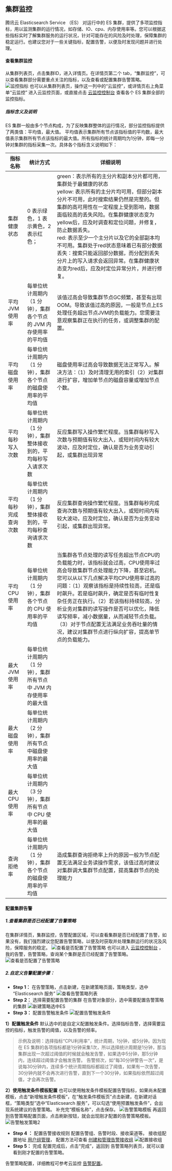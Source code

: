 ## 集群监控 
腾讯云 Elasticsearch Service （ES） 对运行中的 ES 集群，提供了多项监控指标，用以监测集群的运行情况，如存储、IO、cpu、内存使用率等。您可以根据这些指标实时了解集群服务的运行状况，针对可能存在的风险及时处理，保障集群的稳定运行。也建议您对于一些关键指标，配置告警，以便及时发现问题并进行处理。

#### 查看集群监控
从集群列表页，点击集群ID，进入详情页。在详情页第二个 tab，“集群监控”，可以查看集群部分需要重点关注的指标，以及查看或配置集群告警策略。
![监控指标](https://main.qcloudimg.com/raw/e245e925e184dd60b7d0e64b4b651ed9.png)
也可以从集群列表页，操作这一列中的“云监控”，或详情页右上角菜单“云监控” 进入云监控页面，或直接点击 [云监控控制台](https://console.cloud.tencent.com/monitor/product/es) 查看各个 ES 集群全部的监控指标。  

##### 指标含义及说明
ES 集群一般由多个节点构成，为了反映集群整体的运行情况，部分监控指标提供了两类值：平均值，最大值。 平均值表示集群所有节点该指标值的平均数，最大值表示集群所有节点该指标的最大值。所有指标的统计周期均为1分钟，即每一分钟对集群的指标采集一次。具体各个指标含义说明如下：

|	指标名称	|	统计方式	|	详细说明	|
|---------|---------|---------|
|	集群健康状态	|	0 表示绿色，1 表示黄色，2 表示红色；|	green：表示所有的主分片和副本分片都可用，集群处于最健康的状态 <br> yellow: 表示所有的主分片均可用，但部分副本分片不可用，此时搜索结果仍然是完整的。但集群的高可用性在一定程度上受到影响，数据面临较高的丢失风险。在集群健康状态变为yellow后，应及时调查和定位问题，并修复，防止数据丢失。<br>red: 表示至少一个主分片以及它的全部副本均不可用。集群处于red状态意味着已有部分数据丢失：搜索只能返回部分数据，而分配到丢失分片上的写入请求会返回异常。在集群健康状态变为red后，应及时定位异常分片，并进行修复。	|
|	平均 JVM 使用率	|	每单位统计周期内（1 分钟），集群各个节点的 JVM 内存使用率的平均值	|	该值过高会导致集群节点GC频繁，甚至有出现OOM。导致该值过高的原因，一般是节点上ES处理任务超出节点JVM的负载能力。您需要注意观察集群正在执行的任务，或调整集群的配置。	|
|	平均磁盘使用率	|	每单位统计周期内（1 分钟），集群各个节点的磁盘使用率的平均值	|	磁盘使用率过高会导致数据无法正常写入。解决方法：（1）及时清理无用的索引（2）对集群进行扩容，增加单节点的磁盘容量或增加节点个数。	|
|	平均每秒写入次数	|	每单位统计周期内（1 分钟），集群整体接收到的，平均每秒写入请求次数	|	反应集群写入操作繁忙程度。当集群每秒写入次数与预期值有较大出入，或短时间内有较大波动，应及时定位，确认是否为业务变动引起，或集群出现异常	|
|	平均每秒完成查询次数	|	每单位统计周期内（1 分钟），集群整体接收到的，平均每秒查询请求次数	|	反应集群查询操作繁忙程度。当集群每秒完成查询次数与预期值有较大出入，或短时间内有较大波动，应及时定位，确认是否为业务变动引起，或集群出现异常。	|
|	平均 CPU 使用率	|	每单位统计周期内（1 分钟），集群各个节点的 CPU 使用率的平均值	|	当集群各节点处理的读写任务超出节点CPU的负载能力时，该指标就会过高，CPU使用率过高会导致集群节点处理能力下降，甚至宕机。您可以从以下几点解决平均CPU使用率过高的问题：（1）观察该指标是持续性较高，还是临时飙升。若是临时飙升，确定是否有临时性复杂任务正在执行。（2）若该指标持续较高，分析业务对集群的读写操作是否可以优化，降低读写频率，减小数据量，从而减轻节点负载。（3）对于节点配置无法满足业务吞吐量的情况，建议对集群节点进行纵向扩容，提高单节点的负载能力。	|
|	最大 JVM 使用率	|	每单位统计周期内（1 分钟），集群所有节点中 JVM 内存使用率的最大值	|		|
|	最大磁盘使用率	|	每单位统计周期内（2 分钟），集群所有节点中磁盘使用率的最大值	|		|
|	最大 CPU 使用率	|	每单位统计周期内（3 分钟），集群所有节点中 CPU 使用率的最大值	|		|
|	查询拒绝率	|	每单位统计周期内（1 分钟），集群各个节点的磁盘使用率的平均值	|	造成集群查询拒绝率上升的原因一般为节点配置无法满足业务读操作需求，该值过高时建议对集群调大集群节点配置，提高集群节点的处理能力	|


#### 配置集群告警
##### 1.查看集群是否已经配置了告警策略
在集群详情页，集群监控，告警配置区域，可以查看集群是否已经配置了告警，如果没有，我们强烈建议您配置告警策略，以便及时获取并处理集群运行的状况及风险，保障服务的稳定。
![查看是否配置了告警策略](https://main.qcloudimg.com/raw/194462bc8e408f0ab46a0fe4f6d8e079.png)
也可以进入 [云监控控制台](https://console.cloud.tencent.com/monitor/policylist) ，我的告警，告警策略，查询某个集群是否已经配置了告警策略。
![查看是否配置了告警策略](https://main.qcloudimg.com/raw/4052dd3f8fed6423d71085e0a0ffbb7b.png)
##### 2.自定义告警配置步骤：
- **Step 1：** 在告警策略，点击新建，在新建策略页面，策略类型，选中  “Elasticsearch 服务”
![查看告警策略列表](https://main.qcloudimg.com/raw/17e3f12ccd3c7e59e825cab921604a6a.png)
- **Step 2：** 选择需要配置告警的集群
在告警对象部分，选中需要配置告警策略的集群
![新建策略选中ES](https://main.qcloudimg.com/raw/3399671e552b9b8b3c16413ad63d06e6.png)
- **Step 3：** 配置告警触发条件
![配置告警触发条件](https://main.qcloudimg.com/raw/aef06a1f618eb26d7574966b51d59452.png)

**1）配置触发条件**
默认选中的是自定义配置触发条件。选择指标告警，选择需要监控的指标，触发告警的阈值，以及告警的频率。
>示例及说明：选择指标“CPU利用率”，统计周期，1分钟，或5分钟。因为现在 ES 集群的各项指标都是1分钟采集1次，所以选择统计周期是1分钟，那当集群出现一次超过阈值的时候就会触发告警，如果选中5分钟，那5分钟内，连续超过阈值才会触发告警。 告警频次，如“每30分钟警告一次”，是说每30分钟内，连续多个统计周期指标都超过了阈值，如果有一次告警，30分钟内就不会再次进行告警，直到下一个30分钟，如果指标依然超过阈值，才会再次告警。

**2）使用触发条件模板配置**
也可以使用触发条件模板配置告警指标，如果尚未配置模板，点击“新增触发条件模板”，在“触发条件模板页”点击新建，在新建对话框，“策略类型”选中“Elasticsearch 服务”，可以勾选“使用预置触发条件”，会出现系统建议的告警策略。 补充完“模板名称”，点击保存。
![告警策略模板](https://main.qcloudimg.com/raw/be97368f355f322e4df836b3839d04ba.png)
 再返回到告警策略配置页面，点击刷新按钮，就会出现刚才配置的告警策略模板。
 ![告警触发策略2](https://main.qcloudimg.com/raw/0fe4adfea0f947a6056d5fb5d25b88f7.png)
 - **Step 4 ：** 配置告警接收规则
配置告警组、告警时段、接收渠道等。
接收组配置地址 [用户组管理](https://console.cloud.tencent.com/cam/groups)， 配置方法可查看  [创建和管理告警接收组](https://cloud.tencent.com/document/product/248/6217)
![配置接收组](https://main.qcloudimg.com/raw/7e5c4de1ff410f900c7b67ab804e0d77.png)
- **Step 5：** 完成
配置完成后，点击“完成”，返回到 告警策略列表页，就可以查看到刚才配置的告警策略。

告警策略配置，详细教程可参考云监控 [告警配置](https://cloud.tencent.com/document/product/248/1073#2.-%E5%91%8A%E8%AD%A6%E7%AD%96%E7%95%A5)。
